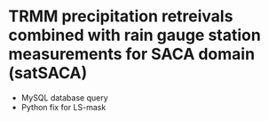 TRMM precipitation retreivals combined with rain gauge station measurements for SACA domain (satSACA)
==

- MySQL database query 
- Python fix for LS-mask
